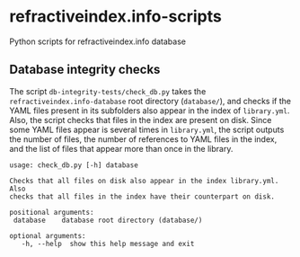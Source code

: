 # refractiveindex.info-scripts
Python scripts for refractiveindex.info database

## Database integrity checks
The script `db-integrity-tests/check_db.py` takes the `refractiveindex.info-database` root directory (`database/`), and checks if the YAML files present in its subfolders also appear in the index of `library.yml`. Also, the script checks that files in the index are present on disk.
Since some YAML files appear is several times in `library.yml`, the script outputs the number of files, the number of references to YAML files in the index, and the list of files that appear more than once in the library.

```
usage: check_db.py [-h] database

Checks that all files on disk also appear in the index library.yml. Also
checks that all files in the index have their counterpart on disk.

positional arguments:
 database    database root directory (database/)

optional arguments:
   -h, --help  show this help message and exit
```
